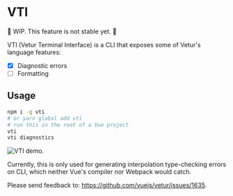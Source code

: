 # VTI

🚧 WIP. This feature is not stable yet. 🚧

VTI (Vetur Terminal Interface) is a CLI that exposes some of Vetur's language features:

- [x] Diagnostic errors
- [ ] Formatting

## Usage

```bash
npm i -g vti
# or yarn global add vti
# run this in the root of a Vue project
vti
vti diagnostics
```

![VTI demo](https://user-images.githubusercontent.com/4033249/72225084-911ef580-3581-11ea-9943-e7165126ace9.gif).

Currently, this is only used for generating interpolation type-checking errors on CLI, which
neither Vue's compiler nor Webpack would catch.

Please send feedback to: https://github.com/vuejs/vetur/issues/1635.
